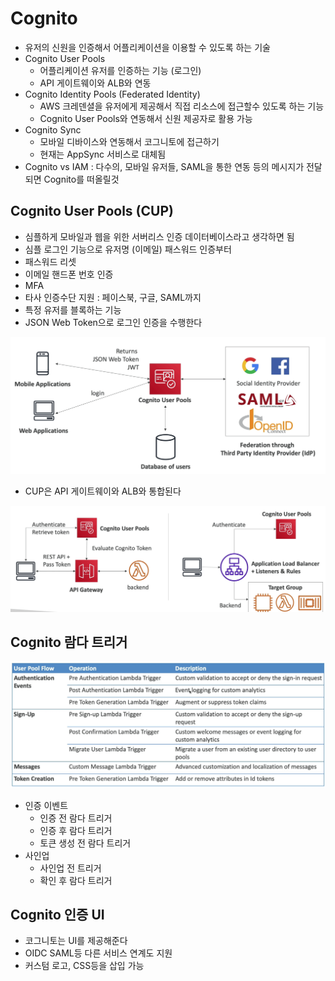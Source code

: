 # Cognito

- 유저의 신원을 인증해서 어플리케이션을 이용할 수 있도록 하는 기술
- Cognito User Pools
  - 어플리케이션 유저를 인증하는 기능 (로그인)
  - API 게이트웨이와 ALB와 연동
- Cognito Identity Pools (Federated Identity)
  - AWS 크레덴셜을 유저에게 제공해서 직접 리소스에 접근할수 있도록 하는 기능
  - Cognito User Pools와 연동해서 신원 제공자로 활용 가능
- Cognito Sync
  - 모바일 디바이스와 연동해서 코그니토에 접근하기
  - 현재는 AppSync 서비스로 대체됨
- Cognito vs IAM : 다수의, 모바일 유저들, SAML을 통한 연동 등의 메시지가 전달되면 Cognito를 떠올릴것

## Cognito User Pools (CUP)

- 심플하게 모바일과 웹을 위한 서버리스 인증 데이터베이스라고 생각하면 됨
- 심플 로그인 기능으로 유저명 (이메일) 패스워드 인증부터
- 패스워드 리셋
- 이메일 핸드폰 번호 인증
- MFA
- 타사 인증수단 지원 : 페이스북, 구글, SAML까지
- 특정 유저를 블록하는 기능
- JSON Web Token으로 로그인 인증을 수행한다

![images/cognito/1.png](images/cognito/1.png)

- CUP은 API 게이트웨이와 ALB와 통합된다

![images/cognito/2.png](images/cognito/2.png)

## Cognito 람다 트리거

![images/cognito/3.png](images/cognito/3.png)

- 인증 이벤트
  - 인증 전 람다 트리거
  - 인증 후 람다 트리거
  - 토큰 생성 전 람다 트리거
- 사인업
  - 사인업 전 트리거
  - 확인 후 람다 트리거

## Cognito 인증 UI

- 코그니토는 UI를 제공해준다
- OIDC SAML등 다른 서비스 연계도 지원
- 커스텀 로고, CSS등을 삽입 가능
